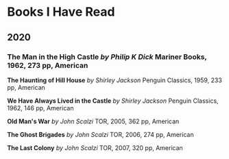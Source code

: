 # Books I Have Read

## 2020

### **The Man in the High Castle** _by Philip K Dick_ Mariner Books, 1962, 273 pp, American

**The Haunting of Hill House** _by Shirley Jackson_ Penguin Classics, 1959, 233 pp, American

**We Have Always Lived in the Castle** _by Shirley Jackson_ Penguin Classics, 1962, 146 pp, American

**Old Man's War** _by John Scalzi_ TOR, 2005, 362 pp, American

**The Ghost Brigades** _by John Scalzi_ TOR, 2006, 274 pp, American

**The Last Colony** _by John Scalzi_ TOR, 2007, 320 pp, American
